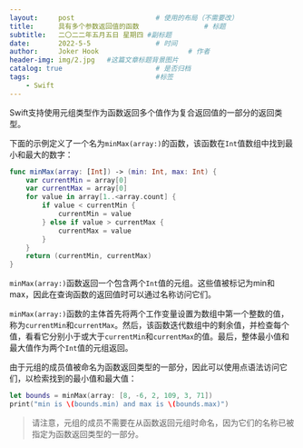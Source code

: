 ```yaml
---
layout:     post   				    # 使用的布局（不需要改）
title:      具有多个参数返回值的函数 				# 标题 
subtitle:   二〇二二年五月五日 星期四 #副标题
date:       2022-5-5 				# 时间
author:     Joker Hook 						# 作者
header-img: img/2.jpg 	#这篇文章标题背景图片
catalog: true 						# 是否归档
tags:								#标签
    - Swift
---
```


Swift支持使用元组类型作为函数返回多个值作为复合返回值的一部分的返回类型。

下面的示例定义了一个名为`minMax(array:)`的函数，该函数在`Int`值数组中找到最小和最大的数字：

```swift
func minMax(array: [Int]) -> (min: Int, max: Int) {
    var currentMin = array[0]
    var currentMax = array[0]
    for value in array[1..<array.count] {
        if value < currentMin {
            currentMin = value
        } else if value > currentMax {
            currentMax = value
        }
    }
    return (currentMin, currentMax)
}
```

`minMax(array:)`函数返回一个包含两个`Int`值的元组。这些值被标记为min和max，因此在查询函数的返回值时可以通过名称访问它们。

`minMax(array:)`函数的主体首先将两个工作变量设置为数组中第一个整数的值，称为`currentMin`和`currentMax`。然后，该函数迭代数组中的剩余值，并检查每个值，看看它分别小于或大于`currentMin`和`currentMax`的值。最后，整体最小值和最大值作为两个`Int`值的元组返回。

由于元组的成员值被命名为函数返回类型的一部分，因此可以使用点语法访问它们，以检索找到的最小值和最大值：

```swift
let bounds = minMax(array: [8, -6, 2, 109, 3, 71])
print("min is \(bounds.min) and max is \(bounds.max)")
```

> 请注意，元组的成员不需要在从函数返回元组时命名，因为它们的名称已被指定为函数返回类型的一部分。
